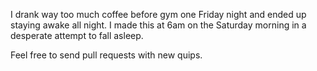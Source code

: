 I drank way too much coffee before gym one Friday night and ended up staying awake all night. I made
this at 6am on the Saturday morning in a desperate attempt to fall asleep.

Feel free to send pull requests with new quips.
